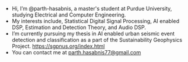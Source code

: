 -  Hi, I’m @parth-hasabnis, a master's student at Purdue University, studying Electrical and Computer Engineering. 
-  My interests include, Statistical Digital Signal Processing, AI enabled DSP, Estimation and Detection Theory, and Audio DSP. 
-  I’m currently pursuing my thesis in AI enabled urban seismic event detection and classification as a part of the Sustainability Geophysics Project. https://sgpnus.org/index.html
-  You can contact me at parth.hasabnis77@gmail.com

<!---
parth-hasabnis/parth-hasabnis is a ✨ special ✨ repository because its `README.md` (this file) appears on your GitHub profile.
You can click the Preview link to take a look at your changes.
--->
